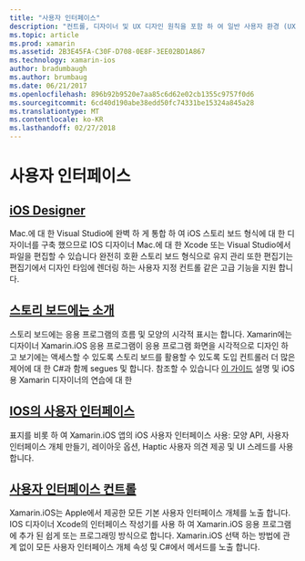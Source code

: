 ```yaml
---
title: "사용자 인터페이스"
description: "컨트롤, 디자이너 및 UX 디자인 원칙을 포함 하 여 일반 사용자 환경 (UX) 검사 합니다."
ms.topic: article
ms.prod: xamarin
ms.assetid: 2B3E45FA-C30F-D708-0E8F-3EE02BD1A867
ms.technology: xamarin-ios
author: bradumbaugh
ms.author: brumbaug
ms.date: 06/21/2017
ms.openlocfilehash: 896b92b9520e7aa85c6d62e02cb1355c9757f0d6
ms.sourcegitcommit: 6cd40d190abe38edd50fc74331be15324a845a28
ms.translationtype: MT
ms.contentlocale: ko-KR
ms.lasthandoff: 02/27/2018
---
```

# <a name="user-interface"></a>사용자 인터페이스

## <a name="ios-designeriosuser-interfacedesignerindexmd"></a>[iOS Designer](~/ios/user-interface/designer/index.md)

Mac.에 대 한 Visual Studio에 완벽 하 게 통합 하 여 iOS 스토리 보드 형식에 대 한 디자이너를 구축 했으므로 IOS 디자이너 Mac.에 대 한 Xcode 또는 Visual Studio에서 파일을 편집할 수 있습니다 완전히 호환 스토리 보드 형식으로 유지 관리 또한 편집기는 편집기에서 디자인 타임에 렌더링 하는 사용자 지정 컨트롤 같은 고급 기능을 지원 합니다.


## <a name="introduction-to-storyboardsiosuser-interfacestoryboardsindexmd"></a>[스토리 보드에는 소개](~/ios/user-interface/storyboards/index.md)

스토리 보드에는 응용 프로그램의 흐름 및 모양의 시각적 표시는 합니다. Xamarin에는 디자이너 Xamarin.iOS 응용 프로그램이 응용 프로그램 화면을 시각적으로 디자인 하 고 보기에는 액세스할 수 있도록 스토리 보드를 활용할 수 있도록 도입 컨트롤러 더 많은 제어에 대 한 C#과 함께 segues 및 합니다. 참조할 수 있습니다 [이 가이드](~/ios/user-interface/designer/introduction.md) 설명 및 iOS 용 Xamarin 디자이너의 연습에 대 한

## <a name="user-interface-in-iosiosuser-interfaceios-uiindexmd"></a>[IOS의 사용자 인터페이스](~/ios/user-interface/ios-ui/index.md)

표지를 비롯 하 여 Xamarin.iOS 앱의 iOS 사용자 인터페이스 사용: 모양 API, 사용자 인터페이스 개체 만들기, 레이아웃 옵션, Haptic 사용자 의견 제공 및 UI 스레드를 사용 합니다.

## <a name="user-interface-controlsiosuser-interfacecontrolsindexmd"></a>[사용자 인터페이스 컨트롤](~/ios/user-interface/controls/index.md)

Xamarin.iOS는 Apple에서 제공한 모든 기본 사용자 인터페이스 개체를 노출 합니다. IOS 디자이너 Xcode의 인터페이스 작성기를 사용 하 여 Xamarin.iOS 응용 프로그램에 추가 된 쉽게 또는 프로그래밍 방식으로 합니다. Xamarin.iOS 선택 하는 방법에 관계 없이 모든 사용자 인터페이스 개체 속성 및 C#에서 메서드를 노출 합니다.


